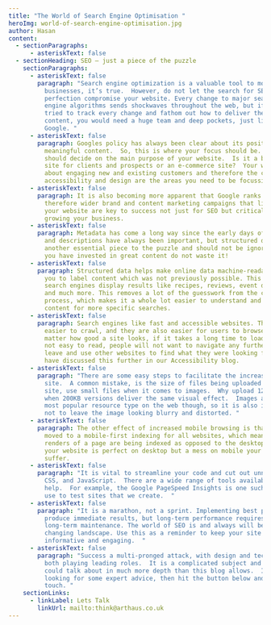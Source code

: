```yaml
---
title: "The World of Search Engine Optimisation "
heroImg: world-of-search-engine-optimisation.jpg
author: Hasan
content:
  - sectionParagraphs:
      - asteriskText: false
  - sectionHeading: SEO – just a piece of the puzzle
    sectionParagraphs:
      - asteriskText: false
        paragraph: "Search engine optimization is a valuable tool to most websites and
          businesses, it’s true.  However, do not let the search for SEO
          perfection compromise your website. Every change to major search
          engine algorithms sends shockwaves throughout the web, but if you
          tried to track every change and fathom out how to deliver the right
          content, you would need a huge team and deep pockets, just like
          Google. "
      - asteriskText: false
        paragraph: Googles policy has always been clear about its position on providing
          meaningful content.  So, this is where your focus should be.  You
          should decide on the main purpose of your website.  Is it a brochure
          site for clients and prospects or an e-commerce site?  Your website is
          about engaging new and existing customers and therefore the content,
          accessibility and design are the areas you need to be focussing on.
      - asteriskText: false
        paragraph: It is also becoming more apparent that Google ranks brands and
          therefore wider brand and content marketing campaigns that link to
          your website are key to success not just for SEO but critically
          growing your business.
      - asteriskText: false
        paragraph: Metadata has come a long way since the early days of SEO. Meta titles
          and descriptions have always been important, but structured data is
          another essential piece to the puzzle and should not be ignored.  Once
          you have invested in great content do not waste it!
      - asteriskText: false
        paragraph: Structured data helps make online data machine-readable, it allows
          you to label content which was not previously possible. This is how
          search engines display results like recipes, reviews, event details,
          and much more. This removes a lot of the guesswork from the crawling
          process, which makes it a whole lot easier to understand and index
          content for more specific searches.
      - asteriskText: false
        paragraph: Search engines like fast and accessible websites. They are much
          easier to crawl, and they are also easier for users to browse. No
          matter how good a site looks, if it takes a long time to load or is
          not easy to read, people will not want to navigate any further and may
          leave and use other websites to find what they were looking for.   We
          have discussed this further in our Accessibility blog.
      - asteriskText: false
        paragraph: "There are some easy steps to facilitate the increased speed of your
          site.  A common mistake, is the size of files being uploaded to the
          site, use small files when it comes to images.  Why upload 12MB images
          when 200KB versions deliver the same visual effect.  Images are the
          most popular resource type on the web though, so it is also important
          not to leave the image looking blurry and distorted. "
      - asteriskText: false
        paragraph: The other effect of increased mobile browsing is that Google has
          moved to a mobile-first indexing for all websites, which means mobile
          renders of a page are being indexed as opposed to the desktop page. If
          your website is perfect on desktop but a mess on mobile your SEO will
          suffer.
      - asteriskText: false
        paragraph: "It is vital to streamline your code and cut out unnecessary HTML,
          CSS, and JavaScript.  There are a wide range of tools available to
          help.  For example, the Google PageSpeed Insights is one such tool we
          use to test sites that we create.  "
      - asteriskText: false
        paragraph: "It is a marathon, not a sprint. Implementing best practice can
          produce immediate results, but long-term performance requires
          long-term maintenance. The world of SEO is and always will be a
          changing landscape. Use this as a reminder to keep your site current,
          informative and engaging.  "
      - asteriskText: false
        paragraph: "Success a multi-pronged attack, with design and technical factors
          both playing leading roles.  It is a complicated subject and one we
          could talk about in much more depth than this blog allows.  If you are
          looking for some expert advice, then hit the button below and get in
          touch. "
    sectionLinks:
      - linkLabel: Lets Talk
        linkUrl: mailto:think@arthaus.co.uk
---
```

